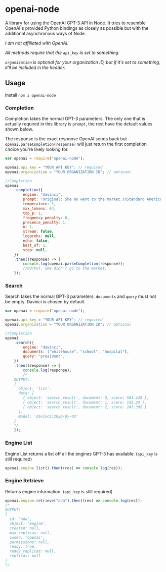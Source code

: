 # openai-node

A library for using the OpenAI GPT-3 API in Node. It tries to resemble OpenAI's provided Python bindings as closely as possible but with the additional asynchronous ways of Node.

_I am not affiliated with OpenAI._

_All methods require that the `api_key` is set to something._

_`organization` is optional for your organization ID, but if it's set to something, it'll be included in the header._

## Usage

Install
`npm i openai-node`

### Completion

Completion takes the normal GPT-3 parameters. The only one that is actually required in this library is `prompt`, the rest have the default values shown below.

The response is the exact response OpenAI sends back but `openai.parseCompletion(response)` will just return the first completion choice you're likely looking for.

```js
var openai = require("openai-node");

openai.api_key = "YOUR API KEY"; // required
openai.organization = "YOUR ORGANIZATION ID"; // optional

//Completion
openai
    .completion({
        engine: "davinci",
        prompt: "Original: She no went to the market.\nStandard American English:",
        temperature: 1,
        max_tokens: 64,
        top_p: 1,
        frequency_penalty: 0,
        presence_penalty: 1,
        n: 1,
        stream: false,
        logprobs: null,
        echo: false,
        best_of: 1,
        stop: null,
    })
    .then((response) => {
        console.log(openai.parseCompletion(response));
        //OUTPUT: She didn't go to the market.
    });
```

### Search

Search takes the normal GPT-3 parameters. `documents` and `query` must not be empty. Davinci is chosen by default.

```js
var openai = require("openai-node");

openai.api_key = "YOUR API KEY"; // required
openai.organization = "YOUR ORGANIZATION ID"; // optional

//Completion
openai
    .search({
        engine: "davinci",
        documents: ["whitehouse", "school", "hospital"],
        query: "president",
    })
    .then((response) => {
        console.log(response);
        /*
	OUTPUT:
	{
	  object: 'list',
	  data: [
	    { object: 'search_result', document: 0, score: 563.445 },
	    { object: 'search_result', document: 1, score: 155.26 }, 
	    { object: 'search_result', document: 2, score: 241.302 } 
	  ],
	  model: 'davinci:2020-05-03'
	}
	*/
    });
```

### Engine List

Engine List returns a list off all the engines GPT-3 has available. (`api_key` is still required)

```js
openai.engine.list().then((res) => console.log(res));
```

### Engine Retrieve

Returns engine information. (`api_key` is still required)

```js
openai.engine.retrieve("ada").then((res) => console.log(res));
/*
OUTPUT:
{
  id: 'ada',
  object: 'engine',    
  created: null,       
  max_replicas: null,  
  owner: 'openai',     
  permissions: null,   
  ready: true,
  ready_replicas: null,
  replicas: null       
}
*/
```
